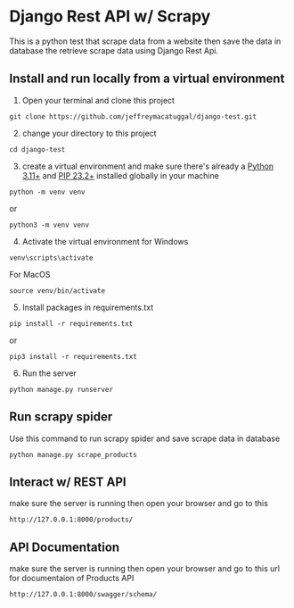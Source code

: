 
# Django Rest API w/ Scrapy

This is a python test that scrape data from a website then save the data in database the retrieve scrape data using Django Rest Api.



## Install and run locally from a virtual environment

1. Open your terminal and clone this project

```shell
git clone https://github.com/jeffreymacatuggal/django-test.git
```

2. change your directory to this project
```shell
cd django-test
```

3. create a virtual environment and make sure there's already a [Python 3.11+](https://www.python.org/downloads/) and [PIP 23.2+](https://pip.pypa.io/en/stable/installation/) installed globally in your machine

```shell
python -m venv venv
```
or

```shell
python3 -m venv venv
```


4. Activate the virtual environment for Windows
```shell
venv\scripts\activate
```

For MacOS
```shell
source venv/bin/activate
```

5. Install packages in requirements.txt
```shell
pip install -r requirements.txt
```
or
```shell
pip3 install -r requirements.txt
```

6. Run the server 
```shell
python manage.py runserver
```



## Run scrapy spider

Use this command to run scrapy spider and save scrape data in database
```shell
python manage.py scrape_products
````


## Interact w/ REST API

make sure the server is running then open your browser and go to this 
```
http://127.0.0.1:8000/products/
````

## API Documentation

make sure the server is running then open your browser and go to this url for 
documentaion of Products API
```
http://127.0.0.1:8000/swagger/schema/
````
